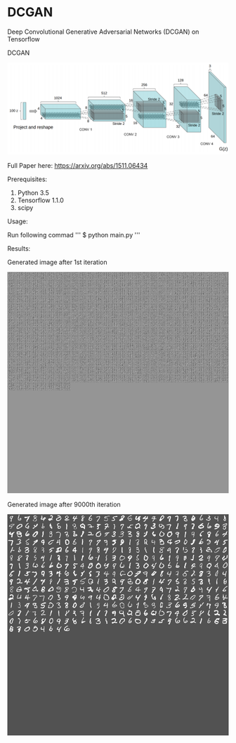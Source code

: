 # DCGAN
Deep Convolutional Generative Adversarial Networks (DCGAN) on Tensorflow 

DCGAN

<img src="DCGAN.png" width="600px">

Full Paper here: https://arxiv.org/abs/1511.06434

Prerequisites:
1. Python 3.5
2. Tensorflow 1.1.0
3. scipy

Usage:

Run following commad
'''
$ python main.py
'''
  
Results:

Generated image after 1st iteration

<img src="result/0_gen_image.png" width="600px">

Generated image after 9000th iteration

<img src="result/9000_gen_image.png" width="600px">
